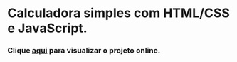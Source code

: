 # Calculadora simples com HTML/CSS e JavaScript.

### Clique [aqui](http://calculadora-sara.surge.sh/) para visualizar o projeto online.
